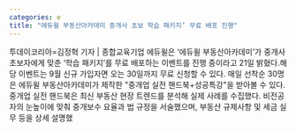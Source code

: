 ```yaml
---
categories: e
title: "에듀윌 부동산아카데미 중개사 초보 학습 패키지’ 무료 배포 진행"
---
```

투데이코리아=김정혁 기자 | 종합교육기업 에듀윌은 ‘에듀윌 부동산아카데미’가 중개사 초보자에게 맞춘 ‘학습 패키지’를 무료 배포하는 이벤트를 진행 중이라고 21일 밝혔다.해당 이벤트는 9월 신규 가입자면 오는 30일까지 무료 신청할 수 있다. 매일 선착순 30명은 에듀윌 부동산아카데미가 제작한 "중개업 실전 핸드북+성공특강"을 받아볼 수 있다. 중개업 실전 핸드북은 최신 부동산 현장 트렌드를 분석해 실제 사례를 수집했다. 비전공자의 눈높이에 맞춰 중개보수 요율과 법 규정을 서술했으며, 부동산 규제사항 및 세금 실무 등을 상세 설명했